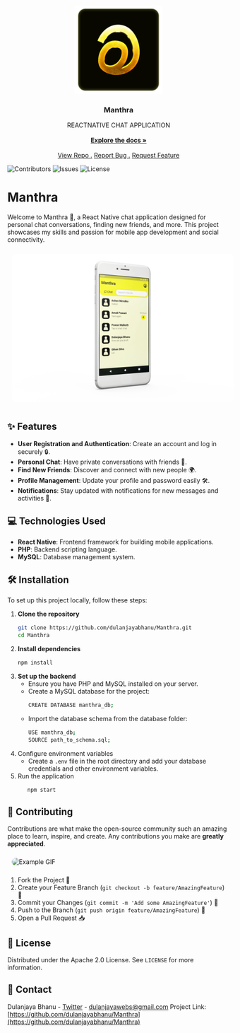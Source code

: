 <br/>
<div align="center">
<a href="https://github.com/dulanjayabhanu/HelpHub2.0">
<img src="https://github.com/dulanjayabhanu/Manthra/blob/main/android/app/src/main/res/mipmap-xxxhdpi/ic_launcher.png" alt="HelpHub2.0 Main Logo" width="200" height="200">
</a>
<h3 align="center">Manthra</h3>
<p align="center">
REACTNATIVE CHAT APPLICATION
<br/>
<br/>
<a href="https://github.com/dulanjayabhanu/HelpHub2.0"><strong>Explore the docs »</strong></a>
<br/>
<br/>
<a href="https://github.com/dulanjayabhanu/Manthra/">View Repo .</a>  
<a href="https://github.com/dulanjayabhanu/Manthra/issues/new?labels=bug&amp;template=bug_report.md">Report Bug .</a>
<a href="https://github.com/dulanjayabhanu/Manthra/issues/new?labels=enhancement&amp;&template=feature_request.md">Request Feature</a>
</p>
</div>

![Contributors](https://img.shields.io/github/contributors/dulanjayabhanu/Manthra?color=dark-green) ![Issues](https://img.shields.io/github/issues/dulanjayabhanu/Manthra) ![License](https://img.shields.io/github/license/dulanjayabhanu/Manthra)

# Manthra

Welcome to Manthra 📱, a React Native chat application designed for personal chat conversations, finding new friends, and more. This project showcases my skills and passion for mobile app development and social connectivity.

<div>
  <img src="assets/Manthra_mobile.png" alt="Example GIF" style="border-radius: 10px; margin: 10px;">
</div>

## ✨ Features

- **User Registration and Authentication**: Create an account and log in securely 🔒.
- **Personal Chat**: Have private conversations with friends 💬.
- **Find New Friends**: Discover and connect with new people 🌍.
- **Profile Management**: Update your profile and password easily 🛠️.
- **Notifications**: Stay updated with notifications for new messages and activities 🔔.

## 💻 Technologies Used

- **React Native**: Frontend framework for building mobile applications.
- **PHP**: Backend scripting language.
- **MySQL**: Database management system.

## 🛠️ Installation

To set up this project locally, follow these steps:

1. **Clone the repository**
   ```bash
   git clone https://github.com/dulanjayabhanu/Manthra.git
   cd Manthra
2. **Install dependencies**
   ```bash
   npm install
3. **Set up the backend**
   - Ensure you have PHP and MySQL installed on your server.
   - Create a MySQL database for the project:
     ```bash
     CREATE DATABASE manthra_db;
   - Import the database schema from the database folder:
      ```bash
      USE manthra_db;
      SOURCE path_to_schema.sql;
4. Configure environment variables
   - Create a `.env` file in the root directory and add your database credentials and other environment variables.
5. Run the application
   ```bash
      npm start

## 🤝 Contributing

Contributions are what make the open-source community such an amazing place to learn, inspire, and create. Any contributions you make are **greatly appreciated**.

<div>
  <img src="assets/Manthra_chat.png" alt="Example GIF" style="border-radius: 10px; margin: 10px;">
</div>

1. Fork the Project 🍴
2. Create your Feature Branch (`git checkout -b feature/AmazingFeature`) 🌟
3. Commit your Changes (`git commit -m 'Add some AmazingFeature'`) 💬
4. Push to the Branch (`git push origin feature/AmazingFeature`) 🚀
5. Open a Pull Request 📥

## 📜 License

Distributed under the Apache 2.0 License. See `LICENSE` for more information.

## 📧 Contact

Dulanjaya Bhanu - [Twitter](https://x.com/i/flow/login?redirect_after_login=%2FDulanjayaBhanu) - dulanjayawebs@gmail.com
Project Link: [https://github.com/dulanjayabhanu/Manthra](https://github.com/dulanjayabhanu/Manthra)
